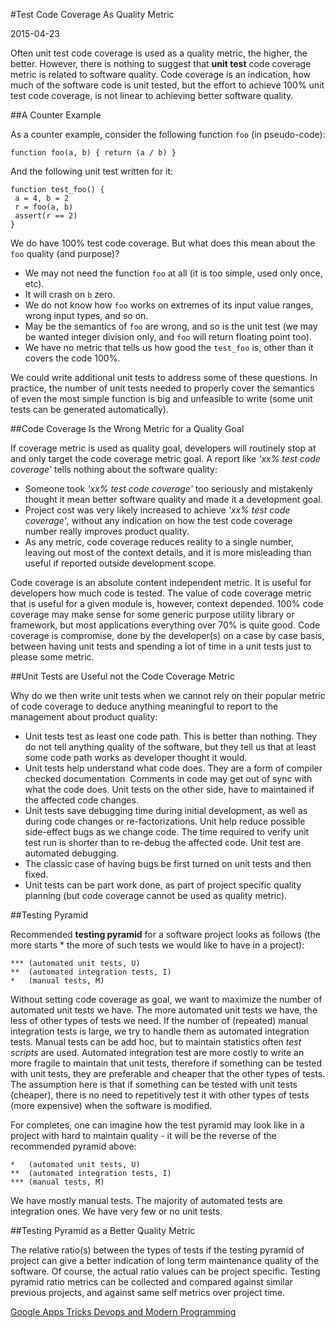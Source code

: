 #Test Code Coverage As Quality Metric

2015-04-23

<!--- tags: architecture agile deployment -->

Often unit test code coverage is used as a quality metric, the higher, the better. However, there is nothing to suggest that **unit test** code coverage metric is related to software quality. Code coverage is an indication, how much of the software code is unit tested, but the effort to achieve 100% unit test code coverage, is not linear to achieving better software quality.

##A Counter Example

As a counter example, consider the following function `foo` (in pseudo-code):

```
function foo(a, b) { return (a / b) }
```

And the following unit test written for it:

```
function test_foo() { 
 a = 4, b = 2
 r = foo(a, b)
 assert(r == 2)
}
```

We do have 100% test code coverage. But what does this mean about the `foo` quality (and purpose)?

* We may not need the function `foo` at all (it is too simple, used only once, etc).
* It will crash on `b` zero.
* We do not know how `foo` works on extremes of its input value ranges, wrong input types, and so on.
* May be the semantics of `foo` are wrong, and so is the unit test (we may be wanted integer division only, and `foo` will return floating point too).
* We have no metric that tells us how good the `test_foo` is, other than it covers the code 100%.

We could write additional unit tests to address some of these questions. In practice, the number of unit tests needed to properly cover the semantics of even the most simple function is big and unfeasible to write (some unit tests can be generated automatically).

##Code Coverage Is the Wrong Metric for a Quality Goal

If coverage metric is used as quality goal, developers will routinely stop at and only target the code coverage metric goal. A report like *'xx% test code coverage'* tells nothing about the software quality:

* Someone took *'xx% test code coverage'* too seriously and mistakenly thought it mean better software quality and made it a development goal.
* Project cost was very likely increased to achieve *'xx% test code coverage'*, without any indication on how the test code coverage number really improves product quality.
* As any metric, code coverage reduces reality to a single number, leaving out most of the context details, and it is more misleading than useful if reported outside development scope.

Code coverage is an absolute content independent metric. It is useful for developers how much code is tested. The value of code coverage metric that is useful for a given module is, however, context depended. 100% code coverage may make sense for some generic purpose utility library or framework, but most applications everything over 70% is quite good. Code coverage is compromise, done by the developer(s) on a case by case basis, between having unit tests and spending a lot of time in a unit tests just to please some metric.
 

##Unit Tests are Useful not the Code Coverage Metric

Why do we then write unit tests when we cannot rely on their popular metric of code coverage to deduce anything meaningful to report to the management about product quality:

* Unit tests test as least one code path. This is better than nothing. They do not tell anything quality of the software, but they tell us that at least some code path works as developer thought it would.
* Unit tests help understand what code does. They are a form of compiler checked documentation. Comments in code may get out of sync with what the code does. Unit tests on the other side, have to maintained if the affected code changes.
* Unit tests save debugging time during initial development, as well as during code changes or re-factorizations. Unit help reduce possible side-effect bugs as we change code. The time required to verify unit test run is shorter than to re-debug  the affected code. Unit test are automated debugging.
* The classic case of having bugs be first turned on unit tests and then fixed.
* Unit tests can be part work done, as part of project specific quality planning (but code coverage cannot be used as quality metric).

##Testing Pyramid

Recommended **testing pyramid** for a software project looks as follows (the more starts \* the more of such tests we would like to have in a project):

```
*** (automated unit tests, U)
**  (automated integration tests, I)
*   (manual tests, M)
```

Without setting code coverage as goal, we want to maximize the number of automated unit tests we have. The more automated unit tests we have, the less of other types of tests we need. If the number of (repeated) manual integration tests is large, we try to handle them as automated integration tests. Manual tests can be add hoc, but to maintain statistics often *test scripts* are used. Automated integration test are more costly to write an more fragile to maintain that unit tests, therefore if something can be tested with unit tests, they are preferable and cheaper that the other types of tests. The assumption here is that if something can be tested with unit tests (cheaper), there is no need to repetitively test it with other types of tests (more expensive) when the software is modified.

For completes, one can imagine how the test pyramid may look like in a project with hard to maintain quality - it will be the reverse of the recommended pyramid above:

```
*   (automated unit tests, U)
**  (automated integration tests, I)
*** (manual tests, M)
```

We have mostly manual tests. The majority of automated tests are integration ones. We have very few or no unit tests. 

##Testing Pyramid as a Better Quality Metric

The relative ratio(s) between the types of tests if the testing pyramid of project can give a better indication of long term maintenance quality of the software. Of course, the actual ratio values can be project specific. Testing pyramid ratio metrics can be collected and compared against similar previous projects, and against same self metrics over project time.

<ins class='nfooter'><a id='fprev' href='#blog/2015/2015-04-29-Google-Apps-Tricks.md'>Google Apps Tricks</a> <a id='fnext' href='#blog/2015/2015-04-21-Devops-and-Modern-Programming.md'>Devops and Modern Programming</a></ins>
